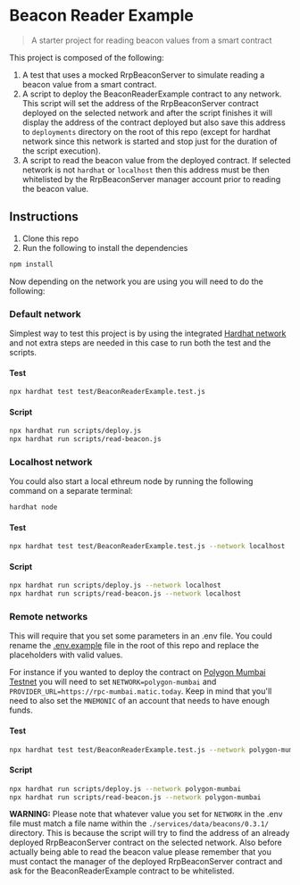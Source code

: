 # Beacon Reader Example

> A starter project for reading beacon values from a smart contract

This project is composed of the following:

1. A test that uses a mocked RrpBeaconServer to simulate reading a beacon value from a smart contract.
1. A script to deploy the BeaconReaderExample contract to any network. This script will set the address of the RrpBeaconServer contract deployed on the selected network and after the script finishes it will display the address of the contract deployed but also save this address to `deployments` directory on the root of this repo (except for hardhat network since this network is started and stop just for the duration of the script execution).
1. A script to read the beacon value from the deployed contract. If selected network is not `hardhat` or `localhost` then this address must be then whitelisted by the RrpBeaconServer manager account prior to reading the beacon value.

## Instructions

1. Clone this repo
1. Run the following to install the dependencies

```sh
npm install
```

Now depending on the network you are using you will need to do the following:

### Default network

Simplest way to test this project is by using the integrated [Hardhat network](https://hardhat.org/hardhat-network/) and not extra steps are needed in this case to run both the test and the scripts.

#### Test

```sh
npx hardhat test test/BeaconReaderExample.test.js
```

#### Script

```sh
npx hardhat run scripts/deploy.js
npx hardhat run scripts/read-beacon.js
```

### Localhost network

You could also start a local ethreum node by running the following command on a separate terminal:

```sh
hardhat node
```

#### Test

```sh
npx hardhat test test/BeaconReaderExample.test.js --network localhost
```

#### Script

```sh
npx hardhat run scripts/deploy.js --network localhost
npx hardhat run scripts/read-beacon.js --network localhost
```

### Remote networks

This will require that you set some parameters in an .env file. You could rename the [.env.example](./.env.example) file in the root of this repo and replace the placeholders with valid values.

For instance if you wanted to deploy the contract on [Polygon Mumbai Testnet](https://docs.polygon.technology/docs/develop/network-details/network/) you will need to set `NETWORK=polygon-mumbai` and `PROVIDER_URL=https://rpc-mumbai.matic.today`. Keep in mind that you'll need to also set the `MNEMONIC` of an account that needs to have enough funds.

#### Test

```sh
npx hardhat test test/BeaconReaderExample.test.js --network polygon-mumbai
```

#### Script

```sh
npx hardhat run scripts/deploy.js --network polygon-mumbai
npx hardhat run scripts/read-beacon.js --network polygon-mumbai
```

**WARNING:** Please note that whatever value you set for `NETWORK` in the .env file must match a file name within the `./services/data/beacons/0.3.1/` directory. This is because the script will try to find the address of an already deployed RrpBeaconServer contract on the selected network.
Also before actually being able to read the beacon value please remember that you must contact the manager of the deployed RrpBeaconServer contract and ask for the BeaconReaderExample contract to be whitelisted.
